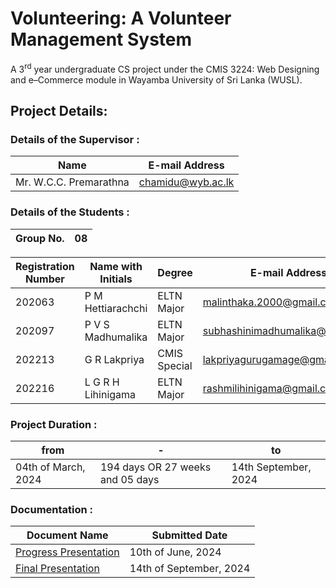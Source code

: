 # Volunteering: A Volunteer Management System

A 3<sup>rd</sup> year undergraduate CS project under the CMIS 3224: Web Designing and e–Commerce module in Wayamba University of Sri Lanka (WUSL).

## Project Details:

### Details of the Supervisor :

| Name                   | E-mail Address    |
| ---------------------- | ----------------- |
| Mr. W.C.C. Premarathna | chamidu@wyb.ac.lk |

### Details of the Students :

| Group No. | 08  |
| --------- | --- |

| Registration Number | Name with Initials | Degree       | E-mail Address                  |
| ------------------- | ------------------ | ------------ | ------------------------------- |
| 202063              | P M Hettiarachchi  | ELTN Major   | malinthaka.2000@gmail.com       |
| 202097              | P V S Madhumalika  | ELTN Major   | subhashinimadhumalika@gmail.com |
| 202213              | G R Lakpriya       | CMIS Special | lakpriyagurugamage@gmail.com    |
| 202216              | L G R H Lihinigama | ELTN Major   | rashmilihinigama@gmail.com      |

### Project Duration :

| from                | -                                | to                   |
| ------------------- | -------------------------------- | -------------------- |
| 04th of March, 2024 | 194 days OR 27 weeks and 05 days | 14th September, 2024 |

### Documentation :

| Document Name                                                                                                                                 | Submitted Date          |
| --------------------------------------------------------------------------------------------------------------------------------------------- | ----------------------- |
| [Progress Presentation](https://github.com/lakpriyaguru/volunteering/blob/master/docs/Group_08_CMIS3224_Project_Progress_Presentation_v2.pdf) | 10th of June, 2024      |
| [Final Presentation](https://github.com/lakpriyaguru/volunteering/blob/master/docs/Group_08_CMIS3224_Project_Presentation.pdf)                | 14th of September, 2024 |
